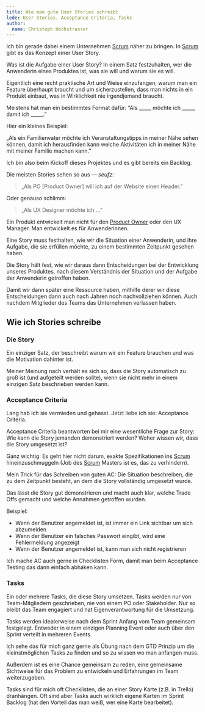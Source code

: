 ```yaml
---
title: Wie man gute User Stories schreibt
lede: User Stories, Acceptance Criteria, Tasks
author:
  name: Christoph Hochstrasser
---
```


Ich bin gerade dabei einem Unternehmen [Scrum](/kb/scrum) näher zu bringen. In [Scrum](/kb/scrum) gibt es das Konzept einer User Story.

Was ist die Aufgabe einer User Story? In einem Satz festzuhalten, wer die Anwenderin eines Produktes ist, was sie will und warum sie es will. 

Eigentlich eine recht praktische Art und Weise einzufangen, warum man ein Feature überhaupt braucht und um sicherzustellen, dass man nichts in ein Produkt einbaut, was in Wirklichkeit nie irgendjemand braucht.

Meistens hat man ein bestimmtes Format dafür: “Als _____ möchte ich _____, damit ich _____.”

Hier ein kleines Beispiel:

„Als ein Familienvater möchte ich Veranstaltungstipps in meiner Nähe sehen können, damit ich herausfinden kann welche Aktivitäten ich in meiner Nähe mit meiner Familie machen kann.”

Ich bin also beim Kickoff dieses Projektes und es gibt bereits ein Backlog.

Die meisten Stories sehen so aus — *seufz*:

> „Als PO [Product Owner] will ich auf der Website einen Header.”

Oder genauso schlimm:

> „Als UX Designer möchte ich …”

Ein Produkt entwickelt man nicht für den [Product Owner](/kb/product-owner) oder den UX Manager. Man entwickelt es für Anwenderinnen.

Eine Story muss festhalten, wie wir die Situation einer Anwenderin, und ihre Aufgabe, die sie erfüllen möchte, zu einem bestimmten Zeitpunkt gesehen haben.

Die Story hält fest, wie wir daraus dann Entscheidungen bei der Entwicklung unseres Produktes, nach diesem Verständnis der Situation und der Aufgabe der Anwenderin getroffen haben.

Damit wir dann später eine Ressource haben, mithilfe derer wir diese Entscheidungen dann auch nach Jahren noch nachvollziehen können. Auch nachdem Mitglieder des Teams das Unternehmen verlassen haben.

## Wie ich Stories schreibe

### Die Story

Ein einziger Satz, der beschreibt warum wir ein Feature brauchen und was die Motivation dahinter ist.

Meiner Meinung nach verhält es sich so, dass die Story automatisch zu groß ist (und aufgeteilt werden sollte), wenn sie nicht mehr in einem einzigen Satz beschrieben werden kann.

### Acceptance Criteria

Lang hab ich sie vermieden und gehasst. Jetzt liebe ich sie: Acceptance Criteria.

Acceptance Criteria beantworten bei mir eine wesentliche Frage zur Story: Wie kann die Story jemanden demonstriert werden? Woher wissen wir, dass die Story umgesetzt ist?

Ganz wichtig: Es geht hier nicht darum, exakte Spezifikationen ins [Scrum](/kb/scrum) hineinzuschmuggeln (Job des [Scrum](/kb/scrum) Masters ist es, das zu verhindern).

Mein Trick für das Schreiben von guten AC: Die Situation beschreiben, die zu dem Zeitpunkt besteht, an dem die Story vollständig umgesetzt wurde.

Das lässt die Story gut demonstrieren und macht auch klar, welche Trade Offs gemacht und welche Annahmen getroffen wurden.

Beispiel:

- Wenn der Benutzer angemeldet ist, ist immer ein Link sichtbar um sich abzumelden
- Wenn der Benutzer ein falsches Passwort eingibt, wird eine Fehlermeldung angezeigt
- Wenn der Benutzer angemeldet ist, kann man sich nicht registrieren

Ich mache AC auch gerne in Checklisten Form, damit man beim Acceptance Testing das dann einfach abhaken kann.

### Tasks

Ein oder mehrere Tasks, die diese Story umsetzen. Tasks werden nur von Team-Mitgliedern geschrieben, nie von einem PO oder Stakeholder. Nur so bleibt das Team engagiert und hat Eigenverantwortung für die Umsetzung.

Tasks werden idealerweise nach dem Sprint Anfang vom Team gemeinsam festgelegt. Entweder in einem einzigen Planning Event oder auch über den Sprint verteilt in mehreren Events.

Ich sehe das für mich ganz gerne als Übung nach dem GTD Prinzip um die kleinstmöglichen Tasks zu finden und so zu wissen wo man anfangen muss. 

Außerdem ist es eine Chance gemeinsam zu reden, eine gemeinsame Sichtweise für das Problem zu entwickeln und Erfahrungen im Team weiterzugeben.

Tasks sind für mich oft Checklisten, die an einer Story Karte (z.B. in Trello) dranhängen. Oft sind aber Tasks auch wirklich eigene Karten im Sprint Backlog (hat den Vorteil das man weiß, wer eine Karte bearbeitet).
